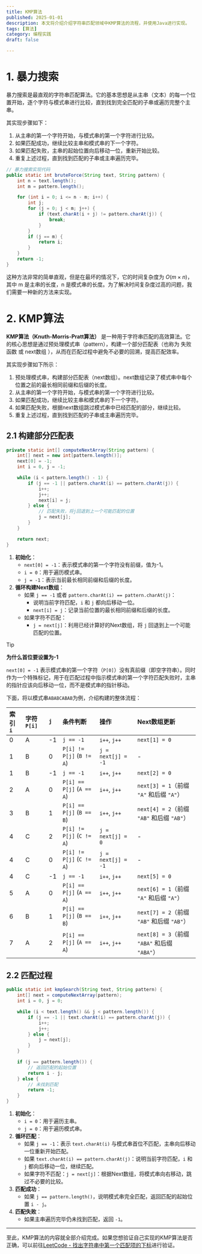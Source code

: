 ```yaml
---
title: KMP算法
published: 2025-01-01
description: 本文将介绍介绍字符串匹配领域中KMP算法的流程，并使用Java进行实现。
tags: [算法]
category: 编程实践
draft: false

---
```


# 1. 暴力搜索

暴力搜索是最直观的字符串匹配算法。它的基本思想是从主串（文本）的每一个位置开始，逐个字符与模式串进行比较，直到找到完全匹配的子串或遍历完整个主串。

其实现步骤如下：

1. 从主串的第一个字符开始，与模式串的第一个字符进行比较。
2. 如果匹配成功，继续比较主串和模式串的下一个字符。
3. 如果匹配失败，主串的起始位置向后移动一位，重新开始比较。
4. 重复上述过程，直到找到匹配的子串或主串遍历完毕。

```java
// 暴力搜索实现代码
public static int bruteForce(String text, String pattern) {
    int n = text.length(); 
    int m = pattern.length();

    for (int i = 0; i <= n - m; i++) {
        int j;
        for (j = 0; j < m; j++) {
            if (text.charAt(i + j) != pattern.charAt(j)) {
                break; 
            }
        }
        if (j == m) {
            return i;
        }
    }
    return -1;
}
```

这种方法非常的简单直观，但是在最坏的情况下，它的时间复杂度为 $O(m×n)$，其中 m 是主串的长度，n 是模式串的长度。为了解决时间复杂度过高的问题，我们需要一种新的方法来实现。



# 2. KMP算法

**KMP算法（Knuth-Morris-Pratt算法）** 是一种用于字符串匹配的高效算法。它的核心思想是通过预处理模式串（pattern），构建一个部分匹配表（也称为 失败函数 或 next数组 ），从而在匹配过程中避免不必要的回溯，提高匹配效率。

其实现步骤如下所示：

1. 预处理模式串，构建部分匹配表（next数组）。next数组记录了模式串中每个位置之前的最长相同前缀和后缀的长度。
2. 从主串的第一个字符开始，与模式串的第一个字符进行比较。
3. 如果匹配成功，继续比较主串和模式串的下一个字符。
4. 如果匹配失败，根据next数组跳过模式串中已经匹配的部分，继续比较。
5. 重复上述过程，直到找到匹配的子串或主串遍历完毕。



## 2.1 构建部分匹配表

```java
private static int[] computeNextArray(String pattern) {
    int[] next = new int[pattern.length()];
    next[0] = -1;
    int i = 0, j = -1;

    while (i < pattern.length() - 1) {
        if (j == -1 || pattern.charAt(i) == pattern.charAt(j)) {
            i++;
            j++;
            next[i] = j;
        } else {
            // 匹配失败，将j回退到上一个可能匹配的位置
            j = next[j];
        }
    }

    return next;
}
```

1. **初始化**：
   - `next[0] = -1`：表示模式串的第一个字符没有前缀，值为-1。
   - `i = 0`：用于遍历模式串。
   - `j = -1`：表示当前最长相同前缀和后缀的长度。
2. **循环构建Next数组**：
   - 如果 `j == -1` 或者 `pattern.charAt(i) == pattern.charAt(j)`：
     - 说明当前字符匹配，`i` 和 `j` 都向后移动一位。
     - `next[i] = j`：记录当前位置的最长相同前缀和后缀的长度。
   - 如果字符不匹配：
     - `j = next[j]`：利用已经计算好的Next数组，将 `j` 回退到上一个可能匹配的位置。

> [!TIP]
>
> **为什么首位要设置为-1**
>
> `next[0] = -1` 表示模式串的第一个字符（`P[0]`）没有真前缀（即空字符串）。同时作为一个特殊标记，用于在匹配过程中指示模式串的第一个字符匹配失败时，主串的指针应该向后移动一位，而不是模式串的指针移动。

下面，将以模式串`ABABCABAB`为例，介绍构建的整体流程：

| 索引 `i` | 字符 `P[i]` | `j`  | 条件判断                  | 操作               | Next数组更新                                 |
| :------- | :---------- | :--- | :------------------------ | :----------------- | :------------------------------------------- |
| 0        | A           | -1   | `j == -1`                 | `i++`, `j++`       | `next[1] = 0`                                |
| 1        | B           | 0    | `P[i] != P[j]` (`B != A`) | `j = next[j] = -1` | -                                            |
| 1        | B           | -1   | `j == -1`                 | `i++`, `j++`       | `next[2] = 0`                                |
| 2        | A           | 0    | `P[i] == P[j]` (`A == A`) | `i++`, `j++`       | `next[3] = 1`（前缀 `"A"` 和后缀 `"A"`）     |
| 3        | B           | 1    | `P[i] == P[j]` (`B == B`) | `i++`, `j++`       | `next[4] = 2`（前缀 `"AB"` 和后缀 `"AB"`）   |
| 4        | C           | 2    | `P[i] != P[j]` (`C != A`) | `j = next[j] = 0`  | -                                            |
| 4        | C           | 0    | `P[i] != P[j]` (`C != A`) | `j = next[j] = -1` | -                                            |
| 4        | C           | -1   | `j == -1`                 | `i++`, `j++`       | `next[5] = 0`                                |
| 5        | A           | 0    | `P[i] == P[j]` (`A == A`) | `i++`, `j++`       | `next[6] = 1`（前缀 `"A"` 和后缀 `"A"`）     |
| 6        | B           | 1    | `P[i] == P[j]` (`B == B`) | `i++`, `j++`       | `next[7] = 2`（前缀 `"AB"` 和后缀 `"AB"`）   |
| 7        | A           | 2    | `P[i] == P[j]` (`A == A`) | `i++`, `j++`       | `next[8] = 3`（前缀 `"ABA"` 和后缀 `"ABA"`） |



## 2.2 匹配过程

```java
public static int kmpSearch(String text, String pattern) {
    int[] next = computeNextArray(pattern);
    int i = 0, j = 0;

    while (i < text.length() && j < pattern.length()) {
        if (j == -1 || text.charAt(i) == pattern.charAt(j)) {
            i++;
            j++;
        } else {
            j = next[j];
        }
    }

    if (j == pattern.length()) {
        // 返回匹配的起始位置
        return i - j; 
    } else {
        // 未找到匹配
        return -1; 
    }
}
```

1. **初始化**：
   - `i = 0`：用于遍历主串。
   - `j = 0`：用于遍历模式串。
2. **循环匹配**：
   - 如果 `j == -1`：表示 `text.charAt(i)` 与模式串首位不匹配，主串向后移动一位重新开始匹配。
   - 如果 `text.charAt(i) == pattern.charAt(j)`：说明当前字符匹配，`i` 和 `j` 都向后移动一位，继续匹配。
   - 如果字符不匹配：`j = next[j]`：根据Next数组，将模式串向右移动，跳过不必要的比较。
3. **匹配成功**：
   - 如果 `j == pattern.length()`，说明模式串完全匹配，返回匹配的起始位置 `i - j`。
4. **匹配失败**：
   - 如果主串遍历完毕仍未找到匹配，返回 `-1`。

---

至此，KMP算法的内容就全部介绍完成。如果您想验证自己实现的KMP算法是否正确，可以前往[LeetCode - 找出字符串中第一个匹配项的下标](https://leetcode.cn/problems/find-the-index-of-the-first-occurrence-in-a-string/)进行验证。